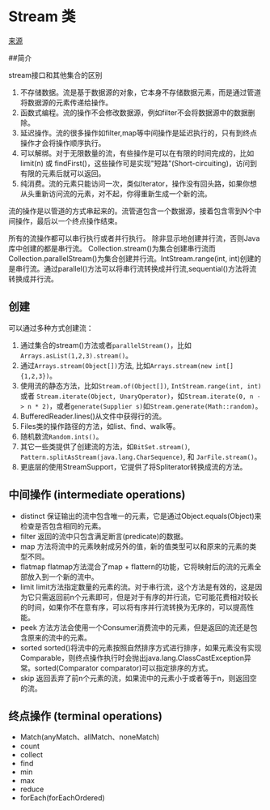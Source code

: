 # Stream 类

[来源](https://docs.oracle.com/javase/8/docs/api/java/util/stream/package-summary.html)

##简介

stream接口和其他集合的区别

1. 不存储数据。流是基于数据源的对象，它本身不存储数据元素，而是通过管道将数据源的元素传递给操作。
2. 函数式编程。流的操作不会修改数据源，例如filter不会将数据源中的数据删除。
3. 延迟操作。流的很多操作如filter,map等中间操作是延迟执行的，只有到终点操作才会将操作顺序执行。
4. 可以解绑。对于无限数量的流，有些操作是可以在有限的时间完成的，比如limit(n) 或 findFirst()，这些操作可是实现"短路"(Short-circuiting)，访问到有限的元素后就可以返回。
5. 纯消费。流的元素只能访问一次，类似Iterator，操作没有回头路，如果你想从头重新访问流的元素，对不起，你得重新生成一个新的流。  

流的操作是以管道的方式串起来的。流管道包含一个数据源，接着包含零到N个中间操作，最后以一个终点操作结束。

所有的流操作都可以串行执行或者并行执行。
除非显示地创建并行流，否则Java库中创建的都是串行流。 Collection.stream()为集合创建串行流而Collection.parallelStream()为集合创建并行流。IntStream.range(int, int)创建的是串行流。通过parallel()方法可以将串行流转换成并行流,sequential()方法将流转换成并行流。


## 创建

可以通过多种方式创建流：

1. 通过集合的stream()方法或者```parallelStream()```，比如```Arrays.asList(1,2,3).stream()```。
2. 通过```Arrays.stream(Object[])```方法, 比如```Arrays.stream(new int[]{1,2,3})```。
3. 使用流的静态方法，比如```Stream.of(Object[])```, ```IntStream.range(int, int)``` 或者 ```Stream.iterate(Object, UnaryOperator)```，如```Stream.iterate(0, n -> n * 2)```，或者```generate(Supplier s)```如```Stream.generate(Math::random)```。
4. BufferedReader.lines()从文件中获得行的流。
5. Files类的操作路径的方法，如list、find、walk等。
6. 随机数流```Random.ints()```。
7. 其它一些类提供了创建流的方法，如```BitSet.stream()```, ```Pattern.splitAsStream(java.lang.CharSequence)```, 和 ```JarFile.stream()```。
8. 更底层的使用StreamSupport，它提供了将Spliterator转换成流的方法。

## 中间操作 (intermediate operations)
- distinct   保证输出的流中包含唯一的元素，它是通过Object.equals(Object)来检查是否包含相同的元素。
- filter   返回的流中只包含满足断言(predicate)的数据。
- map   方法将流中的元素映射成另外的值，新的值类型可以和原来的元素的类型不同。
- flatmap   flatmap方法混合了map + flattern的功能，它将映射后的流的元素全部放入到一个新的流中。
- limit   limit方法指定数量的元素的流。对于串行流，这个方法是有效的，这是因为它只需返回前n个元素即可，但是对于有序的并行流，它可能花费相对较长的时间，如果你不在意有序，可以将有序并行流转换为无序的，可以提高性能。
- peek   方法方法会使用一个Consumer消费流中的元素，但是返回的流还是包含原来的流中的元素。
- sorted   sorted()将流中的元素按照自然排序方式进行排序，如果元素没有实现Comparable，则终点操作执行时会抛出java.lang.ClassCastException异常。sorted(Comparator comparator)可以指定排序的方式。
- skip   返回丢弃了前n个元素的流，如果流中的元素小于或者等于n，则返回空的流。

## 终点操作 (terminal operations)
- Match(anyMatch、allMatch、noneMatch)
- count
- collect
- find 
- min 
- max
- reduce
- forEach(forEachOrdered)